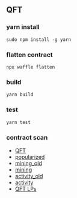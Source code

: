 ## QFT

### yarn install
``` shell
sudo npm install -g yarn

```

### flatten contract
``` shell
npx waffle flatten
```

### build
``` shell
yarn build
```

### test
``` shell
yarn test
```
### contract scan
- [QFT](https://opbnb.bscscan.com/token/0x81e4459C95F1033635568B80dA65139b48900506)
- [popularized](https://opbnb.bscscan.com/token/0x44539e909271C665123A071cddaDAAF09c521e44)
- [mining_old](https://opbnb.bscscan.com/token/0xe11Ec2125E0233a222E0b3aC1D778bB240eb8a06)
- [mining](https://opbnb.bscscan.com/token/0xe45AC15258D2E6C91bDd52237D700ff3186803E1)
- [activity_old](https://opbnb.bscscan.com/token/0xd9F973cDC5e38e0cF550fAaa759B37e6CC711840)
- [activity](https://opbnb.bscscan.com/token/0xF84117878d753b7666E1cB3D86124755EF10053c)
- [QFT LPs](https://ave.ai/token/0x81e4459c95f1033635568b80da65139b48900506-opbnb)